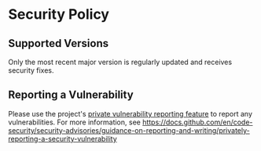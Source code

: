 # Security Policy

## Supported Versions

Only the most recent major version is regularly updated and receives security fixes.

## Reporting a Vulnerability

Please use the project's [private vulnerability reporting feature](https://github.com/miracum/kafka-fhir-to-server/security/advisories)
to report any vulnerabilities. For more information, see <https://docs.github.com/en/code-security/security-advisories/guidance-on-reporting-and-writing/privately-reporting-a-security-vulnerability>
